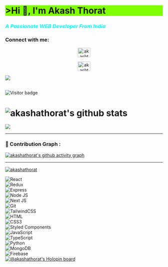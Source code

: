 <h1 style="background-color:chartreuse">>Hi 👋, I'm Akash Thorat</h1>

<h3 style="color:cyan; font-style:italic">A Passionate WEB Developer From India</h3>

<h3 align="left">Connect with me:</h3>

<div align="center">

<p style="background-color: aqua; color: black">

<a href="https://twitter.com/iamtheakash" target="blank"><img align="center" src="https://raw.githubusercontent.com/rahuldkjain/github-profile-readme-generator/master/src/images/icons/Social/twitter.svg" alt="akashthorat" height="30" width="40" /></a>

<a href="https://linkedin.com/in/Akashthorat" target="blank"><img align="center" src="https://raw.githubusercontent.com/rahuldkjain/github-profile-readme-generator/master/src/images/icons/Social/linked-in-alt.svg" alt="akashthorat" height="30" width="40" /></a>

</p>

</div>

<img src="/home/akash/Desktop/Programming/HTML/HTML program's/a2.jpg">

<br>![Visitor badge](https://visitor-badge.glitch.me/badge?page_id=akashathorat.visitor-badge)

 

# ![akashathorat's github stats](https://github-readme-stats.vercel.app/api?username=akashathorat&theme=omni&show_icons=true)

**<img align="center" src="https://github-readme-stats.vercel.app/api/top-langs/?username=akashathorat&theme=radical&line_height=10&hide_langs_below=1&layout=compact" />**

--- 

### 🚀 Contribution Graph :

[![akashathorat's github activity graph](https://activity-graph.herokuapp.com/graph?username=akashathorat&theme=react-dark)](https://github.com/akashathorat/github-readme-activity-graph)

---

<p align="left"> <a href="https://github.com/ryo-ma/github-profile-trophy"><img src="https://github-profile-trophy.vercel.app/?username=akashathorat" alt="akashathorat" /></a> </p>

![React](https://img.shields.io/badge/React-20232A?style=for-the-badge&logo=react&logoColor=61DAFB)</br></hr>
![Redux](https://img.shields.io/badge/redux-%23593d88.svg?style=for-the-badge&logo=redux&logoColor=white)</br></hr>
![Express](https://img.shields.io/badge/Express.js-000000?style=for-the-badge&logo=express&logoColor=white)</br></hr>
![Node JS](https://img.shields.io/badge/Node.js-339933?style=for-the-badge&logo=nodedotjs&logoColor=white)</br></hr>
![Next JS](https://img.shields.io/badge/next.js-000000?style=for-the-badge&logo=nextdotjs&logoColor=white)</br></hr>
![Git](https://img.shields.io/badge/git-%23F05033.svg?style=for-the-badge&logo=git&logoColor=white)</br></hr>
![TailwindCSS](https://img.shields.io/badge/tailwindcss-%2338B2AC.svg?style=for-the-badge&logo=tailwind-css&logoColor=white)</br></hr>
![HTML](https://img.shields.io/badge/HTML5-E34F26?style=for-the-badge&logo=html5&logoColor=white)</br></hr>
![CSS3](https://img.shields.io/badge/CSS3-1572B6?style=for-the-badge&logo=css3&logoColor=white)</br></hr>
![Styled Components](https://img.shields.io/badge/styled--components-DB7093?style=for-the-badge&logo=styled-components&logoColor=white)</br></hr>
![JavaScript](https://img.shields.io/badge/JavaScript-323330?style=for-the-badge&logo=javascript&logoColor=F7DF1E)</br></hr>
![TypeScript](https://img.shields.io/badge/typescript-%23007ACC.svg?style=for-the-badge&logo=typescript&logoColor=white)</br></hr>
![Python](https://img.shields.io/badge/Python-FFD43B?style=for-the-badge&logo=python&logoColor=blue)</br></hr>
![MongoDB](https://img.shields.io/badge/MongoDB-4EA94B?style=for-the-badge&logo=mongodb&logoColor=white)</br></hr>
![Firebase](https://img.shields.io/badge/firebase-%23039BE5.svg?style=for-the-badge&logo=firebase)</br></hr>
[![@akashathorat's Holopin board](https://holopin.me/akashathorat)](https://holopin.io/@akashathorat)
<!---
Akashathorat/Akashathorat is a ✨ special ✨ repository because its `README.md` (this file) appears on your GitHub profile.
You can click the Preview link to take a look at your changes.
--->
